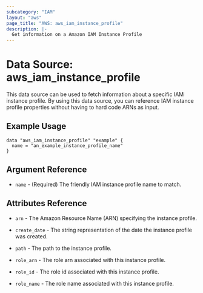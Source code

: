```yaml
---
subcategory: "IAM"
layout: "aws"
page_title: "AWS: aws_iam_instance_profile"
description: |-
  Get information on a Amazon IAM Instance Profile
---
```


# Data Source: aws_iam_instance_profile

This data source can be used to fetch information about a specific
IAM instance profile. By using this data source, you can reference IAM
instance profile properties without having to hard code ARNs as input.

## Example Usage

```hcl
data "aws_iam_instance_profile" "example" {
  name = "an_example_instance_profile_name"
}
```

## Argument Reference

* `name` - (Required) The friendly IAM instance profile name to match.

## Attributes Reference

* `arn` - The Amazon Resource Name (ARN) specifying the instance profile.

* `create_date` - The string representation of the date the instance profile
   was created.

* `path` - The path to the instance profile.

* `role_arn` - The role arn associated with this instance profile.

* `role_id` - The role id associated with this instance profile.

* `role_name` - The role name associated with this instance profile.
